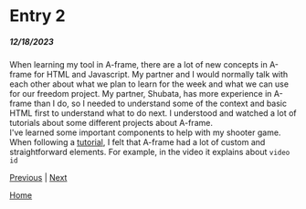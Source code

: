# Entry 2
##### 12/18/2023
When learning my tool in A-frame, there are a lot of new concepts in A-frame for HTML and Javascript. My partner and I would normally talk with each other about what we plan to learn for the week and what we can use for our freedom project. My partner, Shubata, has more experience in A-frame than I do, so I needed to understand some of the context and basic HTML first to understand what to do next. I understood and watched a lot of tutorials about some different projects about A-frame.  
I've learned some important components to help with my shooter game. When following a [tutorial](https://www.youtube.com/watch?v=ZFTSLHd7xgY&ab_channel=DaniloPasquariello), I felt that A-frame had a lot of custom and straightforward elements. For example, in the video it explains about `video id`



[Previous](entry01.md) | [Next](entry03.md)

[Home](../README.md)
